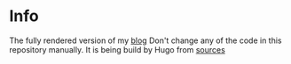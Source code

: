 # Info
The fully rendered version of my [blog](https://plagov.github.io)
Don't change any of the code in this repository manually. It is being build by Hugo from 
[sources](https://github.com/plagov/blog)
